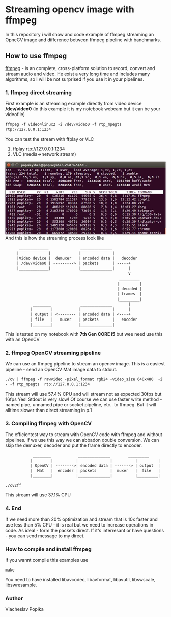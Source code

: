 # Streaming opencv image with ffmpeg

In this repository i will show and code example of ffmpeg streaming an OpneCV image and difference between ffmpeg pipeline with banchmarks.

## How to use ffmpeg

[ffmpeg](https://www.ffmpeg.org/) - is an complete, cross-platform solution to record, convert and stream audio and video. He exist a very long time and includes many algorithms, so I will be not surprised if you use it in your pipelines.

### 1. ffmpeg direct streaming
First example is an streaming example directly from video device **/dev/video0** (in this example it is my notebook webcam but it can be your videofile)

```
ffmpeg -f video4linux2 -i /dev/video0 -f rtp_mpegts  rtp://127.0.0.1:1234
```
You can test the stream with ffplay or VLC
1. ffplay rtp://127.0.0.1:1234
2. VLC (media->network stream)

![This stream will use 36.4% CPU](image1.jpg) 
And this is how the streaming process look like

          _____________              ______________
         |             |            |              |
         |Video device |  demuxer   | encoded data |   decoder
         | /dev/video0 | ---------> | packets      | -----+
         |_____________|            |______________|      |
                                                          v
                                                      _________
                                                     |         |
                                                     | decoded |
                                                     | frames  |
                                                     |_________|
                ________             ______________       |
               |        |           |              |      |
               | output | <-------- | encoded data | <----+
               | file   |   muxer   | packets      |   encoder
               |________|           |______________|

This is tested on my notebook with **7th Gen CORE i5** but wee need use this with an OpenCV

### 2. ffmpeg OpenCV streaming pipeline

We can use an ffmpeg pipeline to stream an opencv image. This is a easiest pipeline - send an OpenCV Mat image data to stdout.

```
./cv | ffmpeg -f rawvideo -pixel_format rgb24 -video_size 640x480  -i - -f rtp_mpegts  rtp://127.0.0.1:1234
```
This stream will use 57.4% CPU and will stream not as expected 30fps but 16fps 
Yes! Stdout is very slow! Of course we can use faster write method - named pipe, unnamed pipe or socket pipeline, etc..  to ffmpeg. But it will alltime slower than direct streaming in p.1

### 3. Compiling ffmpeg with OpenCV

The efficientest way to stream with OpenCV code with ffmpeg and without pipelines. If we use this way we can abbadon double conversion. We can skip the demuxer, decoder and put the frame directly to encoder.

                ________            ______________	      _________
               |        |          |              |          |         |
               | OpenCV | -------->| encoded data | -------> | output  |
               |  Mat   |  encoder | packets      |  muxer   |	file   |
               |________|          |______________|          |_________|



```
./cv2ff
```
This stream will use 37.1% CPU

### 4. End

If we need more than 20% optimization and stream that is 10x faster and use less than 5% CPU - it is real but we need to increase operations in code. As ideal - form the packets direct. If it's interresant or have questions - you can send message to my direct.

### How to compile and install ffmpeg

If you wannt compile this examples use
```
make
```

You need to have installed libavcodec, libavformat, libavutil, libswscale, libswresample.

### Author

Viacheslav Popika
